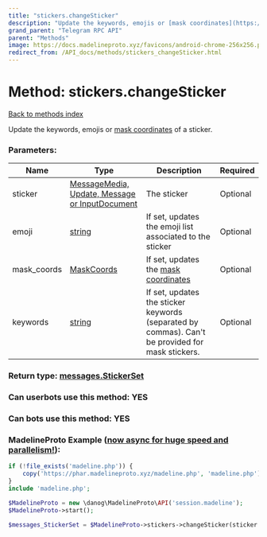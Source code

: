 ```yaml
---
title: "stickers.changeSticker"
description: "Update the keywords, emojis or [mask coordinates](https://core.telegram.org/api/stickers#mask-stickers) of a sticker."
grand_parent: "Telegram RPC API"
parent: "Methods"
image: https://docs.madelineproto.xyz/favicons/android-chrome-256x256.png
redirect_from: /API_docs/methods/stickers_changeSticker.html
---
```

# Method: stickers.changeSticker
[Back to methods index](index.html)



Update the keywords, emojis or [mask coordinates](https://core.telegram.org/api/stickers#mask-stickers) of a sticker.

### Parameters:

| Name     |    Type       | Description | Required |
|----------|---------------|-------------|----------|
|sticker|[MessageMedia, Update, Message or InputDocument](/API_docs/types/InputDocument.html) | The sticker | Optional|
|emoji|[string](/API_docs/types/string.html) | If set, updates the emoji list associated to the sticker | Optional|
|mask\_coords|[MaskCoords](/API_docs/types/MaskCoords.html) | If set, updates the [mask coordinates](https://core.telegram.org/api/stickers#mask-stickers) | Optional|
|keywords|[string](/API_docs/types/string.html) | If set, updates the sticker keywords (separated by commas). Can't be provided for mask stickers. | Optional|


### Return type: [messages.StickerSet](/API_docs/types/messages.StickerSet.html)

### Can userbots use this method: **YES**

### Can bots use this method: **YES**


### MadelineProto Example ([now async for huge speed and parallelism!](https://docs.madelineproto.xyz/docs/ASYNC.html)):


```php
if (!file_exists('madeline.php')) {
    copy('https://phar.madelineproto.xyz/madeline.php', 'madeline.php');
}
include 'madeline.php';

$MadelineProto = new \danog\MadelineProto\API('session.madeline');
$MadelineProto->start();

$messages_StickerSet = $MadelineProto->stickers->changeSticker(sticker: $InputDocument, emoji: 'string', mask_coords: $MaskCoords, keywords: 'string', );
```

